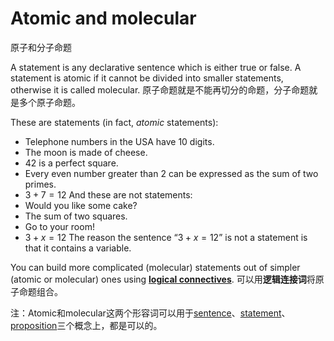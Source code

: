 # Atomic and molecular
原子和分子命题

A statement is any declarative sentence which is either true or false. A statement is atomic if it cannot be divided into smaller statements, otherwise it is called molecular.
原子命题就是不能再切分的命题，分子命题就是多个原子命题。

These are statements (in fact, _atomic_ statements):
- Telephone numbers in the USA have 10 digits.
- The moon is made of cheese.
- 42 is a perfect square.
- Every even number greater than 2 can be expressed as the sum of two primes.
- $\displaystyle 3+7 = 12$
And these are not statements:
- Would you like some cake?
- The sum of two squares.
- Go to your room!
- $\displaystyle 3+x = 12$
The reason the sentence “$3 + x = 12$” is not a statement is that it contains a variable.

You can build more complicated (molecular) statements out of simpler (atomic or molecular) ones using **[logical connectives](1_Philosophy/Logic/Systems%20of%20logic/Formal%20Logic/Classical%20Logic/Propositional%20calculus/Logical%20connective/Logical%20connective.md)**. 
可以用**逻辑连接词**将原子命题组合。

注：Atomic和molecular这两个形容词可以用于[sentence](1_Philosophy/Philosophy%20of%20language/Concepts/Sentence.md)、[statement](1_Philosophy/Philosophy%20of%20language/Concepts/Statement.md)、[proposition](1_Philosophy/Philosophy%20of%20language/Concepts/Proposition.md)三个概念上，都是可以的。